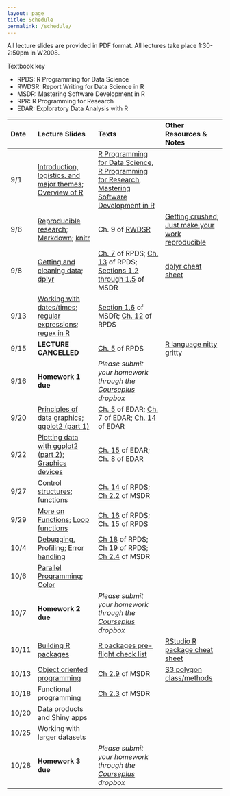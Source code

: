 ```yaml
---
layout: page
title: Schedule 
permalink: /schedule/
---
```


All lecture slides are provided in PDF format. All lectures take place 1:30-2:50pm in W2008.

Textbook key

* RPDS: R Programming for Data Science
* RWDSR: Report Writing for Data Science in R
* MSDR: Mastering Software Development in R
* RPR: R Programming for Research
* EDAR: Exploratory Data Analysis with R

| Date | Lecture Slides | Texts | Other Resources & Notes |
|:---- |:----- | :---- |:------------------------|
9/1 | [Introduction, logistics, and major themes](../notes/pdf/introduction.pdf); [Overview of R](../notes/pdf/overview.pdf) | [R Programming for Data Science](https://leanpub.com/rprogramming), [R Programming for Research](https://geanders.github.io/RProgrammingForResearch/), [Mastering Software Development in R](http://bookdown.org/rdpeng/RProgDA)|
9/6 | [Reproducible research](../notes/pdf/ReproducibleResearch.pdf); [Markdown](../notes/pdf/markdown.pdf); [knitr](../notes/pdf/knitr.pdf)| Ch. 9 of [RWDSR](https://leanpub.com/reportwriting) | [Getting crushed](http://simplystatistics.org/2015/11/16/so-you-are-getting-crushed-on-the-internet-the-new-normal-for-academics/); [Just make your work reproducible](http://simplystatistics.org/2015/12/11/instead-of-research-on-reproducibility-just-do-reproducible-research/)
9/8 | [Getting and cleaning data](../notes/pdf/gettingcleaning.pdf); [dplyr](../notes/pdf/dplyr.pdf) | [Ch. 7](https://bookdown.org/rdpeng/rprogdatascience/using-the-readr-package.html) of RPDS; [Ch. 13](https://bookdown.org/rdpeng/rprogdatascience/managing-data-frames-with-the-dplyr-package.html) of RPDS; [Sections 1.2 through 1.5](http://bookdown.org/rdpeng/RProgDA/the-importance-of-tidy-data.html) of MSDR | [dplyr cheat sheet](http://www.rstudio.com/wp-content/uploads/2015/02/data-wrangling-cheatsheet.pdf)
9/13 | [Working with dates/times](../notes/pdf/Dates.pdf); [regular expressions](../notes/pdf/regex.pdf); [regex in R](../notes/pdf/regex_in_R.pdf) | [Section 1.6](https://bookdown.org/rdpeng/RProgDA/working-with-dates-times-time-zones.html) of MSDR; [Ch. 12](https://bookdown.org/rdpeng/rprogdatascience/dates-and-times.html) of RPDS | |
9/15 | **LECTURE CANCELLED** | [Ch. 5](https://bookdown.org/rdpeng/rprogdatascience/r-nuts-and-bolts.html) of RPDS | [R language nitty gritty](../notes/pdf/r-nuts-bolts.pdf)  
9/16 | **Homework 1 due** | *Please submit your homework through the [Courseplus](https://courseplus.jhu.edu) dropbox* |
9/20 | [Principles of data graphics](../notes/pdf/principlesgraphics.pdf); [ggplot2 (part 1)](../notes/pdf/ggplot2_part1.pdf)| [Ch. 5](https://bookdown.org/rdpeng/exdata/principles-of-analytic-graphics.html) of EDAR; [Ch. 7](https://bookdown.org/rdpeng/exdata/plotting-systems.html) of EDAR; [Ch. 14](https://bookdown.org/rdpeng/exdata/the-ggplot2-plotting-system-part-1.html) of EDAR|
9/22 | [Plotting data with ggplot2 (part 2)](../notes/pdf/ggplot2_part2.pdf); [Graphics devices](../notes/pdf/grdevices.pdf)| [Ch. 15](https://bookdown.org/rdpeng/exdata/the-ggplot2-plotting-system-part-2.html) of EDAR; [Ch. 8](https://bookdown.org/rdpeng/exdata/graphics-devices.html) of EDAR |
9/27 | [Control structures](../notes/pdf/control.pdf); [functions](../notes/pdf/functions.pdf)| [Ch. 14](https://bookdown.org/rdpeng/rprogdatascience/control-structures.html) of RPDS; [Ch 2.2](http://rdpeng.github.io/RProgDA/functions.html) of MSDR |
9/29 | [More on Functions](../notes/pdf/functions2.pdf); [Loop functions](../notes/pdf/loop_functions.pdf) | [Ch. 16](https://bookdown.org/rdpeng/rprogdatascience/loop-functions.html) of RPDS; [Ch. 15](https://bookdown.org/rdpeng/rprogdatascience/functions.html) of RPDS
10/4 |  [Debugging](../notes/pdf/debugging.pdf), [Profiling](../notes/pdf/RProfiler.pdf); [Error handling](../notes/pdf/error_handling.pdf) | [Ch 18](https://bookdown.org/rdpeng/rprogdatascience/debugging.html) of RPDS; [Ch 19](https://bookdown.org/rdpeng/rprogdatascience/profiling-r-code.html) of RPDS; [Ch 2.4](http://rdpeng.github.io/RProgDA/error-handling-and-generation.html) of MSDR
10/6 | [Parallel Programming](../notes/pdf/parallel.pdf); [Color](../notes/pdf/RColors.pdf) | |
10/7 | **Homework 2 due** | *Please submit your homework through the [Courseplus](https://courseplus.jhu.edu) dropbox* |
10/11 | [Building R packages](../notes/pdf/Rpackages.pdf) | [R packages pre-flight check list](https://github.com/rdpeng/daprocedures/blob/master/lists/Rpackage_preflight.md)| [RStudio R package cheat sheet](http://www.rstudio.com/wp-content/uploads/2015/06/devtools-cheatsheet.pdf)
10/13 | [Object oriented programming](../notes/pdf/classes-methods.pdf) | [Ch 2.9](https://bookdown.org/rdpeng/RProgDA/object-oriented-programming.html) of MSDR | [S3 polygon class/methods](../notes/pdf/S3polygon.pdf)
10/18 | Functional programming | [Ch 2.3](https://bookdown.org/rdpeng/RProgDA/functional-programming.html) of MSDR|
10/20 | Data products and Shiny apps | |
10/25 | Working with larger datasets | | 
10/28 | **Homework 3 due** | *Please submit your homework through the [Courseplus](https://courseplus.jhu.edu) dropbox* |
